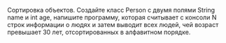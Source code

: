 Сортировка объектов. Создайте класс 
Person с двумя полями String name и int age, 
напишите программу, которая считывает с консоли 
N строк информации о людях и затем выводит всех 
людей, чей возраст превышает 30 лет,
отсортированных в алфавитном порядке.
